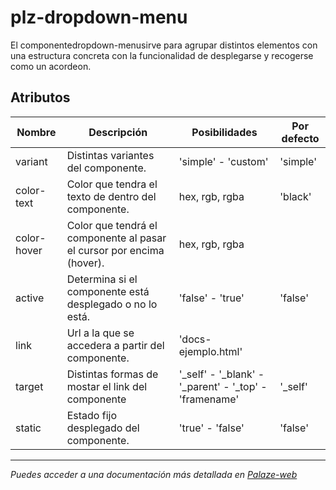 # plz-dropdown-menu

El componentedropdown-menusirve para agrupar distintos elementos con una estructura concreta con la funcionalidad de desplegarse y recogerse como un acordeon.

## Atributos

| Nombre | Descripción | Posibilidades | Por defecto |
| ------ | -----------| ------------- | ----------- |
| variant | Distintas variantes del componente. | 'simple' - 'custom' | 'simple' |
| color-text | Color que tendra el texto de dentro del componente. | hex, rgb, rgba | 'black' |
| color-hover | Color que tendrá el componente al pasar el cursor por encima (hover). | hex, rgb, rgba |  |
| active | Determina si el componente está desplegado o no lo está. | 'false' - 'true' | 'false' |
| link | Url a la que se accedera a partir del componente. | 'docs-ejemplo.html' |  |
| target | Distintas formas de mostar el link del componente | '_self' - '_blank' - '_parent' - '_top' - 'framename' | '_self' |
| static | Estado fijo desplegado del componente. | 'true' - 'false' | 'false' |

--------------------------------------------------------------------------------------------------------------

*Puedes acceder a una documentación más detallada en [Palaze-web](https://palaze-pablodiazjorge.netlify.app/)*
